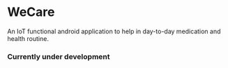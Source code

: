 # WeCare
An IoT functional android application to  help in day-to-day medication and health routine.


### Currently under development
